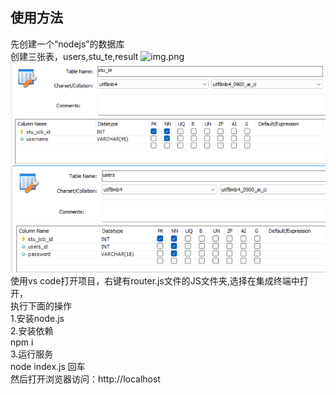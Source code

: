 ## 使用方法
先创建一个“nodejs”的数据库  
创建三张表，users,stu_te,result
![img.png](./image/result%E8%A1%A8.png)  
![img.png](./image/stu_te.png)  
![img.png](./image/users.png)  
使用vs code打开项目，右键有router.js文件的JS文件夹,选择在集成终端中打开，  
执行下面的操作  
1.安装node.js  
2.安装依赖  
 npm i  
3.运行服务  
 node index.js 回车  
然后打开浏览器访问：http://localhost